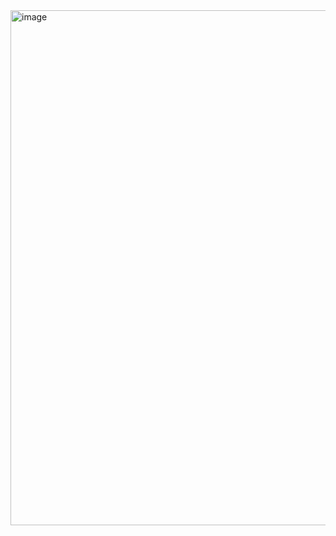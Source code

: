 <img width="824" alt="image" src="https://github.com/Estate-DAO/estate-nft/assets/164178060/16a16ca3-f077-44e1-bed3-3b2b33a6544f">
